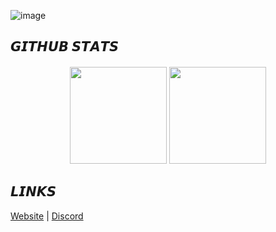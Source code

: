 ![image](https://github.com/NotGhex/NotGhex/assets/69035887/3ff278dd-0410-488c-9ee2-f6f41a83e641)


## 𝙂𝙄𝙏𝙃𝙐𝘽 𝙎𝙏𝘼𝙏𝙎

<h4 align="center">
  <img height="155" src="https://github-readme-stats.vercel.app/api?username=notghex&show_icons=true&theme=dracula&hide_border=true&locale=en">
  <img height="155" src="https://github-readme-stats.vercel.app/api/top-langs?username=notghex&show_icons=true&langs_count=6&theme=dracula&hide_border=true&locale=en&layout=compact">
</h4>

## 𝙇𝙄𝙉𝙆𝙎

[Website](https://ghex.is-a.dev) | [Discord](https://discordapp.com/users/749120018771345488)

<!-- :3 -->
